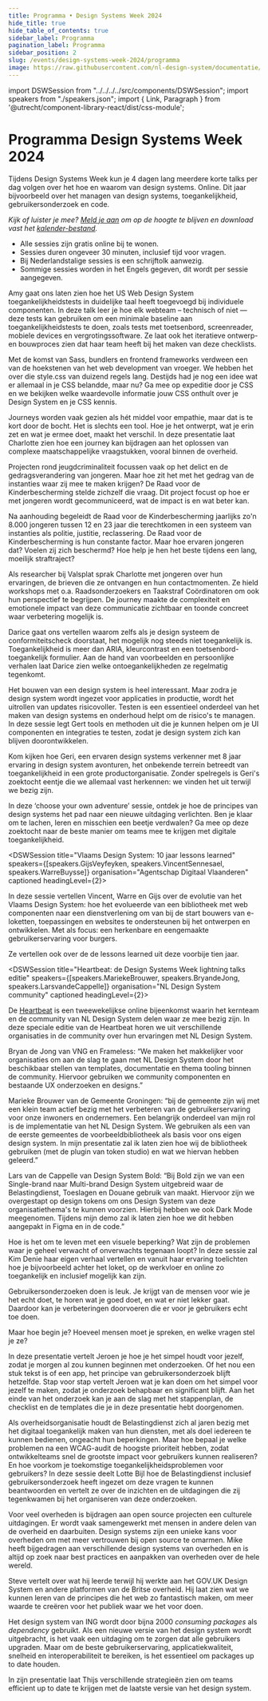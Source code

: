 ```yaml
---
title: Programma • Design Systems Week 2024
hide_title: true
hide_table_of_contents: true
sidebar_label: Programma
pagination_label: Programma
sidebar_position: 2
slug: /events/design-systems-week-2024/programma
image: https://raw.githubusercontent.com/nl-design-system/documentatie/assets/dsw-24.png
---
```


import DSWSession from "../../../../src/components/DSWSession";
import speakers from "./speakers.json";
import { Link, Paragraph } from '@utrecht/component-library-react/dist/css-module';

# Programma Design Systems Week 2024

<Paragraph lead>Tijdens Design Systems Week kun je 4 dagen lang meerdere korte talks per dag volgen over het hoe en waarom van design systems. Online. Dit jaar bijvoorbeeld over het managen van design systems, toegankelijkheid, gebruikersonderzoek en code.</Paragraph>

<Paragraph>_Kijk of luister je mee? [Meld je aan](/events/design-systems-week/aanmelden) om op de hoogte te blijven en download vast het [kalender-bestand](/dsweek-2024/dsweek-2024.ics)._</Paragraph>

- Alle sessies zijn gratis online bij te wonen.
- Sessies duren ongeveer 30 minuten, inclusief tijd voor vragen.
- Bij Nederlandstalige sessies is een schrijftolk aanwezig.
- Sommige sessies worden in het Engels gegeven, dit wordt per sessie aangegeven.

<DSWSession title="Using USWDS Accessibility Tests to Develop Accessibility Skills Across Government Teams" speakers={[speakers.AmyCole]} organisation="US Web Design System" headingLevel={2}>

<Paragraph>Amy gaat ons laten zien hoe het US Web Design System toegankelijkheidstests in duidelijke taal heeft toegevoegd bij individuele componenten. In deze talk leer je hoe elk webteam – technisch of niet — deze tests kan gebruiken om een minimale baseline aan toegankelijkheidstests te doen, zoals tests met toetsenbord, screenreader, mobiele devices en vergrotingssoftware. Ze laat ook het iteratieve ontwerp- en bouwproces zien dat haar team heeft bij het maken van deze checklists.</Paragraph>

</DSWSession>

<DSWSession title="Wat je allemaal niet weet over je CSS" speakers={[speakers.BartVeneman]} organisation="Project Wallace" captioned headingLevel={2}>

<Paragraph>Met de komst van Sass, bundlers en frontend frameworks verdween een van de hoekstenen van het web development van vroeger. We hebben het over die style.css van duizend regels lang. Destijds had je nog een idee wat er allemaal in je CSS belandde, maar nu? Ga mee op expeditie door je CSS en we bekijken welke waardevolle informatie jouw CSS onthult over je Design System en je CSS kennis.</Paragraph>

</DSWSession>

<DSWSession title="Jongeren en jeugdcriminaliteit: een journey voor (en naar) betere communicatie door de Raad van de Kinderbescherming" speakers={[speakers.CharlottevanBijnen]} organisation="Valsplat" captioned headingLevel={2}>

<Paragraph>Journeys worden vaak gezien als hét middel voor empathie, maar dat is te kort door de bocht. Het is slechts een tool. Hoe je het ontwerpt, wat je erin zet en wat je ermee doet, maakt het verschil. In deze presentatie laat Charlotte zien hoe een journey kan bijdragen aan het oplossen van complexe maatschappelijke vraagstukken, vooral binnen de overheid.</Paragraph>

<Paragraph>Projecten rond jeugdcriminaliteit focussen vaak op het delict en de gedragsverandering van jongeren. Maar hoe zit het met het gedrag van de instanties waar zij mee te maken krijgen? De Raad voor de Kinderbescherming stelde zichzelf die vraag. Dit project focust op hoe er met jongeren wordt gecommuniceerd, wat de impact is en wat beter kan.</Paragraph>

<Paragraph>Na aanhouding begeleidt de Raad voor de Kinderbescherming jaarlijks zo'n 8.000 jongeren tussen 12 en 23 jaar die terechtkomen in een systeem van instanties als politie, justitie, reclassering. De Raad voor de Kinderbescherming is hun constante factor. Maar hoe ervaren jongeren dat? Voelen zij zich beschermd? Hoe help je hen het beste tijdens een lang, moeilijk straftraject?</Paragraph>

<Paragraph>Als researcher bij Valsplat sprak Charlotte met jongeren over hun ervaringen, de brieven die ze ontvangen en hun contactmomenten. Ze hield workshops met o.a. Raadsonderzoekers en Taakstraf Coördinatoren om ook hun perspectief te begrijpen. De journey maakte de complexiteit en emotionele impact van deze communicatie zichtbaar en toonde concreet waar verbetering mogelijk is.</Paragraph>

</DSWSession>

<DSWSession title="Unmeasurable Accessibility: Beyond conformance" speakers={[speakers.DariceDeCuba]} organisation="darice.org" captioned headingLevel={2}>

<Paragraph>Darice gaat ons vertellen waarom zelfs als je design systeem de conformiteitscheck doorstaat, het mogelijk nog steeds niet toegankelijk is. Toegankelijkheid is meer dan ARIA, kleurcontrast en een toetsenbord-toegankelijk formulier. Aan de hand van voorbeelden en persoonlijke verhalen laat Darice zien welke ontoegankelijkheden ze regelmatig tegenkomt.</Paragraph>

</DSWSession>

<DSWSession title="Testing UI" speakers={[speakers.GertHengeveld]} organisation="Chromatic" headingLevel={2}>

<Paragraph>Het bouwen van een design system is heel interessant. Maar zodra je design system wordt ingezet voor applicaties in productie, wordt het uitrollen van updates risicovoller. Testen is een essentieel onderdeel van het maken van design systems en onderhoud helpt om de risico's te managen. In deze sessie legt Gert tools en methoden uit die je kunnen helpen om je UI componenten en integraties te testen, zodat je design system zich kan blijven doorontwikkelen.</Paragraph>

</DSWSession>

<DSWSession title="Design Systems: Choose your own adventure" speakers={[speakers.GeriReid]} organisation="Just Eat Takeaway" headingLevel={2}>

<Paragraph>Kom kijken hoe Geri, een ervaren design systems verkenner met 8 jaar ervaring in design system avonturen, het onbekende terrein betreedt van toegankelijkheid in een grote productorganisatie. Zonder spelregels is Geri's zoektocht eentje die we allemaal vast herkennen: we vinden het uit terwijl we bezig zijn.</Paragraph>

<Paragraph>In deze ‘choose your own adventure’ sessie, ontdek je hoe de principes van design systems het pad naar een nieuwe uitdaging verlichten. Ben je klaar om te lachen, leren en misschien een beetje verdwalen? Ga mee op deze zoektocht naar de beste manier om teams mee te krijgen met digitale toegankelijkheid.</Paragraph>

</DSWSession>

<DSWSession title="Vlaams Design System: 10 jaar lessons learned" speakers={[speakers.GijsVeyfeyken, speakers.VincentSennesael, speakers.WarreBuysse]} organisation="Agentschap Digitaal Vlaanderen" captioned headingLevel={2}>

<Paragraph>In deze sessie vertellen Vincent, Warre en Gijs over de evolutie van het Vlaams Design System: hoe het evolueerde van een bibliotheek met web componenten naar een dienstverlening om van bij de start bouwers van e-loketten, toepassingen en websites te ondersteunen bij het ontwerpen en ontwikkelen. Met als focus: een herkenbare en eengemaakte gebruikerservaring voor burgers.</Paragraph>

<Paragraph>Ze vertellen ook over de de lessons learned uit deze voorbije tien jaar.</Paragraph>

</DSWSession>

<DSWSession title="Heartbeat: de Design Systems Week lightning talks editie" speakers={[speakers.MariekeBrouwer, speakers.BryandeJong, speakers.LarsvandeCappelle]} organisation="NL Design System community" captioned headingLevel={2}>

<Paragraph>De [Heartbeat](/events/heartbeat) is een tweewekelijkse online bijeenkomst waarin het kernteam en de community van NL Design System delen waar ze mee bezig zijn. In deze speciale editie van de Heartbeat horen we uit verschillende organisaties in de community over hun ervaringen met NL Design System.</Paragraph>

<Paragraph>Bryan de Jong van VNG en Frameless: “We maken het makkelijker voor organisaties om aan de slag te gaan met NL Design System door het beschikbaar stellen van templates, documentatie en thema tooling binnen de community. Hiervoor gebruiken we community componenten en bestaande UX onderzoeken en designs.”</Paragraph>

<Paragraph>Marieke Brouwer van de Gemeente Groningen: “bij de gemeente zijn wij met een klein team actief bezig met het verbeteren van de gebruikerservaring voor onze inwoners en ondernemers. Een belangrijk onderdeel van mijn rol is de implementatie van het NL Design System. We gebruiken als een van de eerste gemeentes de voorbeeldbibliotheek als basis voor ons eigen design system. In mijn presentatie zal ik laten zien hoe wij de bibliotheek gebruiken (met de plugin van token studio) en wat we hiervan hebben geleerd.”</Paragraph>

<Paragraph>Lars van de Cappelle van Design System Bold: “Bij Bold zijn we van een Single-brand naar Multi-brand Design System uitgebreid waar de Belastingdienst, Toeslagen en Douane gebruik van maakt. Hiervoor zijn we overgestapt op design tokens om ons Design System van deze organisatiethema's te kunnen voorzien. Hierbij hebben we ook Dark Mode meegenomen. Tijdens mijn demo zal ik laten zien hoe we dit hebben aangepakt in Figma en in de code.”</Paragraph>

</DSWSession>

<DSWSession title="Tips voor toegankelijke dienstverlening" speakers={[speakers.KimDenie]} organisation="adviseur" captioned headingLevel={2}>

<Paragraph>Hoe is het om te leven met een visuele beperking? Wat zijn de problemen waar je geheel verwacht of onverwachts tegenaan loopt? In deze sessie zal Kim Denie haar eigen verhaal vertellen en vanuit haar ervaring toelichten hoe je bijvoorbeeld achter het loket, op de werkvloer en online zo toegankelijk en inclusief mogelijk kan zijn.</Paragraph>

</DSWSession>

<DSWSession title="Je eerste gebruikersonderzoek doen, hoe doe je dat?" speakers={[speakers.JeroenDuChatinier]} organisation="Gemeente Utrecht" captioned headingLevel={2}>

<Paragraph>Gebruikersonderzoeken doen is leuk. Je krijgt van de mensen voor wie je het echt doet, te horen wat je goed doet, en wat er niet lekker gaat. Daardoor kan je verbeteringen doorvoeren die er voor je gebruikers echt toe doen.</Paragraph>

<Paragraph>Maar hoe begin je? Hoeveel mensen moet je spreken, en welke vragen stel je ze?</Paragraph>

<Paragraph>In deze presentatie vertelt Jeroen je hoe je het simpel houdt voor jezelf, zodat je morgen al zou kunnen beginnen met onderzoeken. Of het nou een stuk tekst is of een app, het principe van gebruikersonderzoek blijft hetzelfde. Stap voor stap vertelt Jeroen wat je kan doen om het simpel voor jezelf te maken, zodat je onderzoek behapbaar en significant blijft. Aan het einde van het onderzoek kan je aan de slag met het stappenplan, de checklist en de templates die je in deze presentatie hebt doorgenomen.</Paragraph>

</DSWSession>

<DSWSession title="Inclusief gebruikersonderzoek bij de Belastingdienst, een blik achter de schermen" speakers={[speakers.LotteBijl]} organisation="Belastingdienst" captioned headingLevel={2}>

<Paragraph>Als overheidsorganisatie houdt de Belastingdienst zich al jaren bezig met het digitaal toegankelijk maken van hun diensten, met als doel iedereen te kunnen bedienen, ongeacht hun beperkingen. Maar hoe bepaal je welke problemen na een WCAG-audit de hoogste prioriteit hebben, zodat ontwikkelteams snel de grootste impact voor gebruikers kunnen realiseren? En hoe voorkom je toekomstige toegankelijkheidsproblemen voor gebruikers? In deze sessie deelt Lotte Bijl hoe de Belastingdienst inclusief gebruikersonderzoek heeft ingezet om deze vragen te kunnen beantwoorden en vertelt ze over de inzichten en de uitdagingen die zij tegenkwamen bij het organiseren van deze onderzoeken.</Paragraph>

</DSWSession>

<DSWSession title="De voordelen van open werken met design systems bij de overheid" speakers={[speakers.MikeGifford]} organisation="Civic Actions" headingLevel={2}>

<Paragraph>Voor veel overheden is bijdragen aan open source projecten een culturele uitdagingen. Er wordt vaak samengewerkt met mensen in andere delen van de overheid en daarbuiten. Design systems zijn een unieke kans voor overheden om met meer vertrouwen bij open source te omarmen. Mike heeft bijgedragen aan verschillende design systems van overheden en is altijd op zoek naar best practices en aanpakken van overheden over de hele wereld.</Paragraph>

</DSWSession>

<DSWSession title="Common direction, boring magic" speakers={[speakers.SteveMesser]} organisation="freelance" headingLevel={2}>

<Paragraph>Steve vertelt over wat hij leerde terwijl hij werkte aan het GOV.‌UK Design System en andere platformen van de Britse overheid. Hij laat zien wat we kunnen leren van de principes die het web zo fantastisch maken, om meer waarde te creëren voor het publiek waar we het voor doen.</Paragraph>

</DSWSession>

<DSWSession title="Werken op schaal" speakers={[speakers.ThijsLouisse]} organisation="ING" headingLevel={2} captioned>

<Paragraph>Het design system van ING wordt door bijna 2000 _consuming packages_ als _dependency_ gebruikt. Als een nieuwe versie van het design system wordt uitgebracht, is het vaak een uitdaging om te zorgen dat alle gebruikers upgraden. Maar om de beste gebruikerservaring, applicatiekwaliteit, snelheid en interoperabiliteit te bereiken, is het essentieel om packages up to date houden.</Paragraph>

<Paragraph>In zijn presentatie laat Thijs verschillende strategieën zien om teams efficient up to date te krijgen met de laatste versie van het design system.</Paragraph>

</DSWSession>
